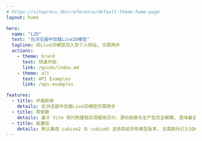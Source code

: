 ```yaml
---
# https://vitepress.dev/reference/default-theme-home-page
layout: home

hero:
  name: "L2D"
  text: "在浏览器中加载Live2D模型"
  tagline: 将Live2D模型加入至个人网站, 仅需两步
  actions:
    - theme: brand
      text: 快速开始
      link: /guide/index.md
    - theme: alt
      text: API Examples
      link: /api-examples

features:
  - title: 开箱即用
    details: 在浏览器中加载Live2D模型仅需两步
  - title: 零依赖
    details: 基于 Vite 现代构建链实现极简交付，源码依赖与生产包完全解耦, 意味着这是一个可以被独立使用的纯js文件
  - title: 高兼容
    details: 默认集成 cubism2 与 cubism5 支持目前所有模型版本, 无需额外引入SDK
---
```


<style>
:root {
  --vp-home-hero-name-color: transparent;
  --vp-home-hero-name-background: -webkit-linear-gradient(120deg, #bd34fe 30%, #41d1ff);
  --vp-home-hero-image-background-image: linear-gradient(-45deg,rgba(131, 222, 253, 0.6) 50%, #47caff 50%);
  --vp-home-hero-image-filter: blur(44px);
  .image-bg{
    z-index: -1;
  }
}

@media (min-width: 640px) {
  :root {
    --vp-home-hero-image-filter: blur(56px);
  }
}

@media (min-width: 960px) {
  :root {
    --vp-home-hero-image-filter: blur(68px);
  }
}
</style>
